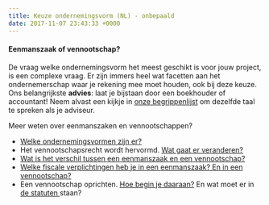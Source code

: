 ```yaml
---
title: Keuze ondernemingsvorm (NL) - onbepaald
date: 2017-11-07 23:43:33 +0000
---
```

#### Eenmanszaak of vennootschap?

De vraag welke ondernemingsvorm het meest geschikt is voor jouw project, is een complexe vraag. Er zijn immers heel wat facetten aan het ondernemerschap waar je rekening mee moet houden, ook bij deze keuze. Ons belangrijkste **advies**: laat je bijstaan door een boekhouder of accountant! Neem alvast een kijkje in [onze begrippenlijst](https://www.xerius.be/begrippenlijst) om dezelfde taal te spreken als je adviseur.

Meer weten over eenmanszaken en vennootschappen?

* [Welke ondernemingsvormen zijn er?](http://www.xerius.be/zelfstandigen/start-eigen-zaak/juridische-vorm/)
* Het vennootschapsrecht wordt hervormd. [Wat gaat er veranderen?](https://www.xerius.be/blog/hervorming-van-het-vennootschapsrecht-wat-verandert-er)
* [Wat is het verschil tussen een eenmanszaak en een vennootschap?](http://www.xerius.be/blog/zelfstandige-worden-eenmanszaak-vennootschap/)
* [Welke fiscale verplichtingen heb je in een eenmanszaak? En in een vennootschap?](https://www.vlaanderen.be/nl/ondernemen/boekhouding-belastingen-en-fiscaliteit/belastingen-voor-startende-ondernemers)
* Een vennootschap oprichten. [Hoe begin je daaraan?](www.xerius.be/oprichting-vennootschap) En wat moet er in [de statuten ](https://www.xerius.be/blog/wat-moet-in-statuten-staan)staan?